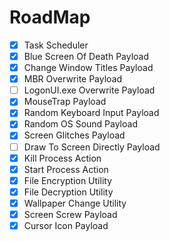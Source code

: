 # RoadMap
- [x] Task Scheduler
- [x] Blue Screen Of Death Payload
- [x] Change Window Titles Payload
- [x] MBR Overwrite Payload
- [ ] LogonUI.exe Overwrite Payload
- [x] MouseTrap Payload
- [x] Random Keyboard Input Payload
- [x] Random OS Sound Payload
- [x] Screen Glitches Payload
- [ ] Draw To Screen Directly Payload
- [x] Kill Process Action
- [x] Start Process Action
- [x] File Encryption Utility
- [x] File Decryption Utility
- [x] Wallpaper Change Utility
- [x] Screen Screw Payload
- [x] Cursor Icon Payload
